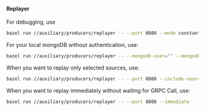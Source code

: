 #### Replayer

For debugging, use
```bash
bazel run //auxiliary/producers/replayer -- --port 8080 --mode constant --log debug
```

For your local mongoDB without authentication, use:
```bash
bazel run //auxiliary/producers/replayer -- --mongodb-user="" --mongodb-password="" --port 8080
```

When you want to replay only selected sources, use:
```bash
bazel run //auxiliary/producers/replayer -- --port 8080 --include-sources "livetraindata, plannedtraindata"
```

When you want to replay immediately without waiting for GRPC Call, use:
```bash
bazel run //auxiliary/producers/replayer -- --port 8080 --immediate
```